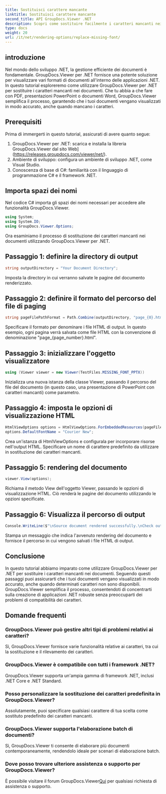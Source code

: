 ```yaml
---
title: Sostituisci carattere mancante
linktitle: Sostituisci carattere mancante
second_title: API GroupDocs.Viewer .NET
description: Scopri come sostituire facilmente i caratteri mancanti nei documenti .NET utilizzando GroupDocs.Viewer. Garantisci un rendering accurato con semplici passaggi.
type: docs
weight: 20
url: /it/net/rendering-options/replace-missing-font/
---
```

## introduzione
Nel mondo dello sviluppo .NET, la gestione efficiente dei documenti è fondamentale. GroupDocs.Viewer per .NET fornisce una potente soluzione per visualizzare vari formati di documenti all'interno delle applicazioni .NET. In questo tutorial esploreremo come utilizzare GroupDocs.Viewer per .NET per sostituire i caratteri mancanti nei documenti. Che tu abbia a che fare con PDF, presentazioni PowerPoint o documenti Word, GroupDocs.Viewer semplifica il processo, garantendo che i tuoi documenti vengano visualizzati in modo accurato, anche quando mancano i caratteri.
## Prerequisiti
Prima di immergerti in questo tutorial, assicurati di avere quanto segue:
1. GroupDocs.Viewer per .NET: scarica e installa la libreria GroupDocs.Viewer dal sito Web](https://releases.groupdocs.com/viewer/net/).
2. Ambiente di sviluppo: configura un ambiente di sviluppo .NET, come Visual Studio.
3. Conoscenza di base di C#: familiarità con il linguaggio di programmazione C# e il framework .NET.

## Importa spazi dei nomi
Nel codice C# importa gli spazi dei nomi necessari per accedere alle funzionalità GroupDocs.Viewer.

```csharp
using System;
using System.IO;
using GroupDocs.Viewer.Options;
```

Ora esaminiamo il processo di sostituzione dei caratteri mancanti nei documenti utilizzando GroupDocs.Viewer per .NET.
## Passaggio 1: definire la directory di output
```csharp
string outputDirectory = "Your Document Directory";
```
Imposta la directory in cui verranno salvate le pagine del documento renderizzato.
## Passaggio 2: definire il formato del percorso del file di paging
```csharp
string pageFilePathFormat = Path.Combine(outputDirectory, "page_{0}.html");
```
Specificare il formato per denominare i file HTML di output. In questo esempio, ogni pagina verrà salvata come file HTML con la convenzione di denominazione "page_{page_number}.html".
## Passaggio 3: inizializzare l'oggetto visualizzatore
```csharp
using (Viewer viewer = new Viewer(TestFiles.MISSING_FONT_PPTX))
```
Inizializza una nuova istanza della classe Viewer, passando il percorso del file del documento (in questo caso, una presentazione di PowerPoint con caratteri mancanti) come parametro.
## Passaggio 4: imposta le opzioni di visualizzazione HTML
```csharp
HtmlViewOptions options = HtmlViewOptions.ForEmbeddedResources(pageFilePathFormat);
options.DefaultFontName = "Courier New";
```
Crea un'istanza di HtmlViewOptions e configurala per incorporare risorse nell'output HTML. Specificare un nome di carattere predefinito da utilizzare in sostituzione dei caratteri mancanti.
## Passaggio 5: rendering del documento
```csharp
viewer.View(options);
```
Richiama il metodo View dell'oggetto Viewer, passando le opzioni di visualizzazione HTML. Ciò renderà le pagine del documento utilizzando le opzioni specificate.
## Passaggio 6: Visualizza il percorso di output
```csharp
Console.WriteLine($"\nSource document rendered successfully.\nCheck output in {outputDirectory}.");
```
Stampa un messaggio che indica l'avvenuto rendering del documento e fornisce il percorso in cui vengono salvati i file HTML di output.

## Conclusione
In questo tutorial abbiamo imparato come utilizzare GroupDocs.Viewer per .NET per sostituire i caratteri mancanti nei documenti. Seguendo questi passaggi puoi assicurarti che i tuoi documenti vengano visualizzati in modo accurato, anche quando determinati caratteri non sono disponibili. GroupDocs.Viewer semplifica il processo, consentendoti di concentrarti sulla creazione di applicazioni .NET robuste senza preoccuparti dei problemi di compatibilità dei caratteri.
## Domande frequenti
### GroupDocs.Viewer può gestire altri tipi di problemi relativi ai caratteri?
Sì, GroupDocs.Viewer fornisce varie funzionalità relative ai caratteri, tra cui la sostituzione e il rilevamento dei caratteri.
### GroupDocs.Viewer è compatibile con tutti i framework .NET?
GroupDocs.Viewer supporta un'ampia gamma di framework .NET, inclusi .NET Core e .NET Standard.
### Posso personalizzare la sostituzione dei caratteri predefinita in GroupDocs.Viewer?
Assolutamente, puoi specificare qualsiasi carattere di tua scelta come sostituto predefinito dei caratteri mancanti.
### GroupDocs.Viewer supporta l'elaborazione batch di documenti?
Sì, GroupDocs.Viewer ti consente di elaborare più documenti contemporaneamente, rendendolo ideale per scenari di elaborazione batch.
### Dove posso trovare ulteriore assistenza o supporto per GroupDocs.Viewer?
 È possibile visitare il forum GroupDocs.Viewer[Qui](https://forum.groupdocs.com/c/viewer/9) per qualsiasi richiesta di assistenza o supporto.